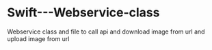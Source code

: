 # Swift---Webservice-class
Webservice class and file to call api and download image from url and upload image from url
